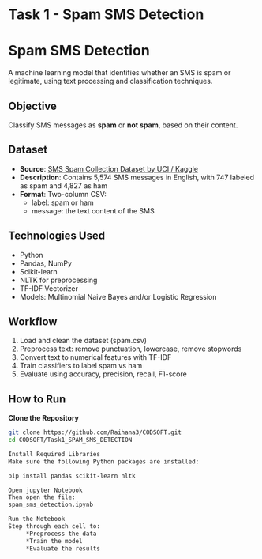 # Task 1 - Spam SMS Detection
# Spam SMS Detection 

A machine learning model that identifies whether an SMS is spam or legitimate, using text processing and classification techniques.

##  Objective

Classify SMS messages as **spam** or **not spam**, based on their content.

##  Dataset

- **Source**: [SMS Spam Collection Dataset by UCI / Kaggle](https://www.kaggle.com/datasets/uciml/sms-spam-collection-dataset)
- **Description**: Contains 5,574 SMS messages in English, with 747 labeled as spam and 4,827 as ham 
- **Format**: Two-column CSV:
  - label: spam or ham
  - message: the text content of the SMS

##  Technologies Used

- Python
- Pandas, NumPy
- Scikit-learn
- NLTK for preprocessing
- TF-IDF Vectorizer
- Models: Multinomial Naive Bayes and/or Logistic Regression

##  Workflow

1. Load and clean the dataset (spam.csv)
2. Preprocess text: remove punctuation, lowercase, remove stopwords
3. Convert text to numerical features with TF-IDF
4. Train classifiers to label spam vs ham
5. Evaluate using accuracy, precision, recall, F1-score

##  How to Run

 **Clone the Repository**
```bash
git clone https://github.com/Raihana3/CODSOFT.git
cd CODSOFT/Task1_SPAM_SMS_DETECTION

Install Required Libraries
Make sure the following Python packages are installed:

pip install pandas scikit-learn nltk

Open jupyter Notebook
Then open the file:
spam_sms_detection.ipynb

Run the Notebook
Step through each cell to:
     *Preprocess the data
     *Train the model
     *Evaluate the results

